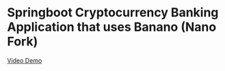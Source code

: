 # Springboot Cryptocurrency Banking Application that uses Banano (Nano Fork)

[Video Demo](https://www.youtube.com/watch?v=80ICIoXTi1U)
